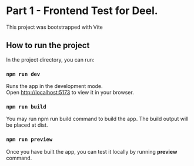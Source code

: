 # Part 1 - Frontend Test for Deel. 

This project was bootstrapped with Vite

## How to run the project

In the project directory, you can run:

### `npm run dev`

Runs the app in the development mode.\
Open [http://localhost:5173](http://localhost:5173) to view it in your browser.


### `npm run build`

You may run npm run build command to build the app. The build output will be placed at dist. 

### `npm run preview`

Once you have built the app, you can test it locally by running **preview** command.

